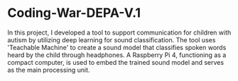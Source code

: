 # Coding-War-DEPA-V.1
In this project, I developed a tool to support communication for children with autism by utilizing deep learning for sound classification. The tool uses 'Teachable Machine' to create a sound model that classifies spoken words heard by the child through headphones. A Raspberry Pi 4, functioning as a compact computer, is used to embed the trained sound model and serves as the main processing unit.
